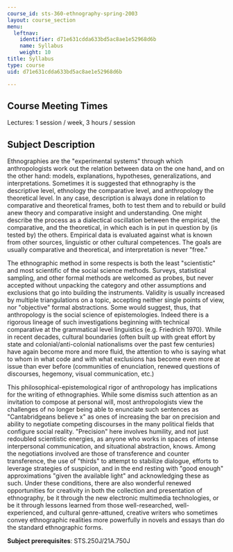 ```yaml
---
course_id: sts-360-ethnography-spring-2003
layout: course_section
menu:
  leftnav:
    identifier: d71e631cdda633bd5ac8ae1e52968d6b
    name: Syllabus
    weight: 10
title: Syllabus
type: course
uid: d71e631cdda633bd5ac8ae1e52968d6b

---
```


Course Meeting Times
--------------------

Lectures: 1 session / week, 3 hours / session

Subject Description
-------------------

Ethnographies are the "experimental systems" through which anthropologists work out the relation between data on the one hand, and on the other hand: models, explanations, hypotheses, generalizations, and interpretations. Sometimes it is suggested that ethnography is the descriptive level, ethnology the comparative level, and anthropology the theoretical level. In any case, description is always done in relation to comparative and theoretical frames, both to test them and to rebuild or build anew theory and comparative insight and understanding. One might describe the process as a dialectical oscillation between the empirical, the comparative, and the theoretical, in which each is in put in question by (is tested by) the others. Empirical data is evaluated against what is known from other sources, linguistic or other cultural competences. The goals are usually comparative and theoretical, and interpretation is never "free."

The ethnographic method in some respects is both the least "scientistic" and most scientific of the social science methods. Surveys, statistical sampling, and other formal methods are welcomed as probes, but never accepted without unpacking the category and other assumptions and exclusions that go into building the instruments. Validity is usually increased by multiple triangulations on a topic, accepting neither single points of view, nor "objective" formal abstractions. Some would suggest, thus, that anthropology is the social science of epistemologies. Indeed there is a rigorous lineage of such investigations beginning with technical comparative at the grammatical level linguistics (e.g. Friedrich 1970). While in recent decades, cultural boundaries (often built up with great effort by state and colonial/anti-colonial nationalisms over the past few centuries) have again become more and more fluid, the attention to who is saying what to whom in what code and with what exclusions has become even more at issue than ever before (communities of enunciation, renewed questions of discourses, hegemony, visual communication, etc.)

This philosophical-epistemological rigor of anthropology has implications for the writing of ethnographies. While some dismiss such attention as an invitation to compose at personal will, most anthropologists view the challenges of no longer being able to enunciate such sentences as "Cantabridgeans believe x" as ones of increasing the bar on precision and ability to negotiate competing discourses in the many political fields that configure social reality. "Precision" here involves humility, and not just redoubled scientistic energies, as anyone who works in spaces of intense interpersonal communication, and situational abstraction, knows. Among the negotiations involved are those of transference and counter transference, the use of "thirds" to attempt to stabilize dialogue, efforts to leverage strategies of suspicion, and in the end resting with "good enough" approximations "given the available light" and acknowledging these as such. Under these conditions, there are also wonderful renewed opportunities for creativity in both the collection and presentation of ethnography, be it through the new electronic multimedia technologies, or be it through lessons learned from those well-researched, well-experienced, and cultural genre-attuned, creative writers who sometimes convey ethnographic realities more powerfully in novels and essays than do the standard ethnographic forms.

**Subject prerequisites**: STS.250J/21A.750J